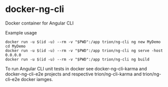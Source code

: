 # docker-ng-cli

Docker container for Angular CLI

Example usage
```
docker run -u $(id -u) --rm -v "$PWD":/app trion/ng-cli ng new MyDemo
cd MyDemo
docker run -u $(id -u) --rm -v "$PWD":/app trion/ng-cli ng serve -host 0.0.0.0
docker run -u $(id -u) --rm -v "$PWD":/app trion/ng-cli ng build
```
To run Angular CLI unit tests in docker see docker-ng-cli-karma and docker-ng-cli-e2e projects and respective trion/ng-cli-karma and trion/ng-cli-e2e docker iamges.
